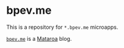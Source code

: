 # bpev.me

This is a repository for `*.bpev.me` microapps.

[`bpev.me`](https://bpev.me) is a [Mataroa](https://mataroa.blog) blog.
